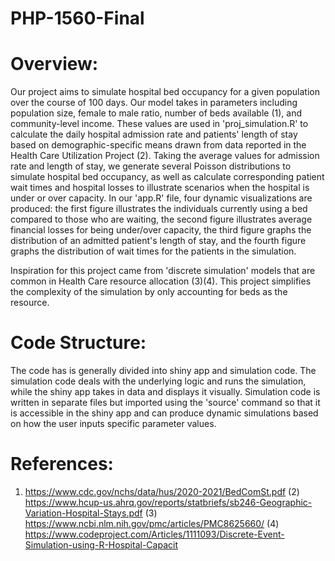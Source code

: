 # PHP-1560-Final

# Overview: 
Our project aims to simulate hospital bed occupancy for a given population over the course of 100 days. Our model takes in parameters including population size, female to male ratio, number of beds available (1), and community-level income. These values are used in 'proj_simulation.R' to calculate the daily hospital admission rate and patients' length of stay based on demographic-specific means drawn from data reported in the Health Care Utilization Project (2). Taking the average values for admission rate and length of stay, we generate several Poisson distributions to simulate hospital bed occupancy, as well as calculate corresponding patient wait times and hospital losses to illustrate scenarios when the hospital is under or over capacity. 
In our 'app.R' file, four dynamic visualizations are produced: the first figure illustrates the individuals currently using a bed compared to those who are waiting, the second figure illustrates average financial losses for being under/over capacity, the third figure graphs the distribution of an admitted patient's length of stay, and the fourth figure graphs the distribution of wait times for the patients in the simulation.

Inspiration for this project came from 'discrete simulation' models that are common in Health Care resource allocation (3)(4). This project simplifies the complexity of the simulation by only accounting for beds as the resource.

# Code Structure:
The code has is generally divided into shiny app and simulation code. The simulation code deals with the underlying logic and runs the simulation, while the shiny app takes in data and displays it visually. Simulation code is written in separate files but imported using the 'source' command so that it is accessible in the shiny app and can produce dynamic simulations based on how the user inputs specific parameter values.

# References:
1) https://www.cdc.gov/nchs/data/hus/2020-2021/BedComSt.pdf
(2) https://www.hcup-us.ahrq.gov/reports/statbriefs/sb246-Geographic-Variation-Hospital-Stays.pdf
(3) https://www.ncbi.nlm.nih.gov/pmc/articles/PMC8625660/
(4) https://www.codeproject.com/Articles/1111093/Discrete-Event-Simulation-using-R-Hospital-Capacit